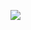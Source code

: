 ![](https://upload-images.jianshu.io/upload_images/6943526-6740deaac3e6fdef.png?imageMogr2/auto-orient/strip%7CimageView2/2/w/1240)



